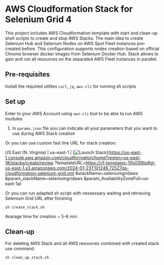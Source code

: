 # AWS Cloudformation Stack for Selenium Grid 4

This project includes AWS Cloudformation template with start and clean-up shell scripts to create and stop AWS Stacks.
The main idea to create Selenium Hub and Selenium Nodes on AWS Spot Fleet instances pre-created before.
This configuration supports nodes creation based on official Chrome browser docker images from Selenium Docker Hub.
Stack allows to gain and run all resources on the separated AWS Fleet instances in parallel.

## Pre-requisites

Install the required utilites `curl`, `jq`, `aws-cli` for running sh scripts


## Set up

Enter to your AWS Account using `aws-cli` tool to be able to run AWS modules

1. In `params.json` file you can indicate all your parameters that you want to use during AWS Stack creation

Or you can use custom fast line URL for stack creation:

US East (N. Virginia) | us-east-1 | [![Launch Stack](https://cdn.rawgit.com/buildkite/cloudformation-launch-stack-button-svg/master/launch-stack.svg)](https://us-east-1.console.aws.amazon.com/cloudformation/home?region=us-east-1#/stacks/create/review
   ?templateURL=https://cf-templates-1lfo03l9lq9gl-us-east-1.s3.amazonaws.com/2024-01-23T101248.725Z7qa-cloudformation-selenium-grid.yml
   &stackName=seleniumgridaws
   &param_stackName=seleniumgridaws
   &param_AvailabilityZoneFull=us-east-1a) 

Or you can run adapted sh script with nessessary waiting and retrieving Selenium Grid URL after finishing

`sh create_stack.sh`

Avarage time for creation ~ 5-6 min


## Clean-up
For deleting AWS Stack and all AWS resources combined with created stack use command:

`sh clean_up_stack.sh`

   




